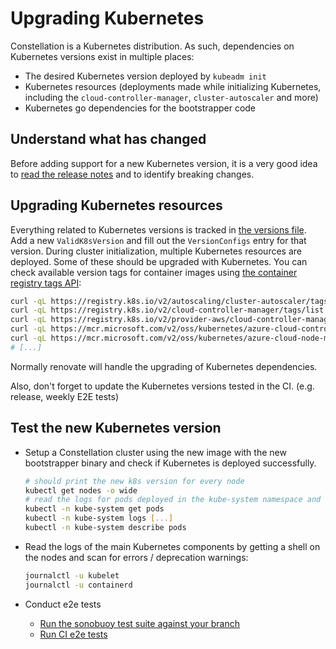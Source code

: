 # Upgrading Kubernetes

Constellation is a Kubernetes distribution. As such, dependencies on Kubernetes versions exist in multiple places:

- The desired Kubernetes version deployed by `kubeadm init`
- Kubernetes resources (deployments made while initializing Kubernetes, including the `cloud-controller-manager`, `cluster-autoscaler` and more)
- Kubernetes go dependencies for the bootstrapper code

## Understand what has changed

Before adding support for a new Kubernetes version, it is a very good idea to [read the release notes](https://kubernetes.io/releases/notes/) and to identify breaking changes.

## Upgrading Kubernetes resources

Everything related to Kubernetes versions is tracked in [the versions file](/internal/versions/versions.go). Add a new `ValidK8sVersion` and fill out the `VersionConfigs` entry for that version.
During cluster initialization, multiple Kubernetes resources are deployed. Some of these should be upgraded with Kubernetes.
You can check available version tags for container images using [the container registry tags API](https://docs.docker.com/registry/spec/api/#listing-image-tags):

```sh
curl -qL https://registry.k8s.io/v2/autoscaling/cluster-autoscaler/tags/list | jq .tags
curl -qL https://registry.k8s.io/v2/cloud-controller-manager/tags/list | jq .tags
curl -qL https://registry.k8s.io/v2/provider-aws/cloud-controller-manager/tags/list | jq .tags
curl -qL https://mcr.microsoft.com/v2/oss/kubernetes/azure-cloud-controller-manager/tags/list | jq .tags
curl -qL https://mcr.microsoft.com/v2/oss/kubernetes/azure-cloud-node-manager/tags/list | jq .tags
# [...]
```

Normally renovate will handle the upgrading of Kubernetes dependencies.

Also, don't forget to update the Kubernetes versions tested in the CI. (e.g. release, weekly E2E tests)

## Test the new Kubernetes version

- Setup a Constellation cluster using the new image with the new bootstrapper binary and check if Kubernetes is deployed successfully.

    ```sh
    # should print the new k8s version for every node
    kubectl get nodes -o wide
    # read the logs for pods deployed in the kube-system namespace and ensure they are healthy
    kubectl -n kube-system get pods
    kubectl -n kube-system logs [...]
    kubectl -n kube-system describe pods
    ```

- Read the logs of the main Kubernetes components by getting a shell on the nodes and scan for errors / deprecation warnings:

    ```sh
    journalctl -u kubelet
    journalctl -u containerd
    ```

- Conduct e2e tests
  - [Run the sonobuoy test suite against your branch](https://sonobuoy.io/)
  - [Run CI e2e tests](github-actions.md)
